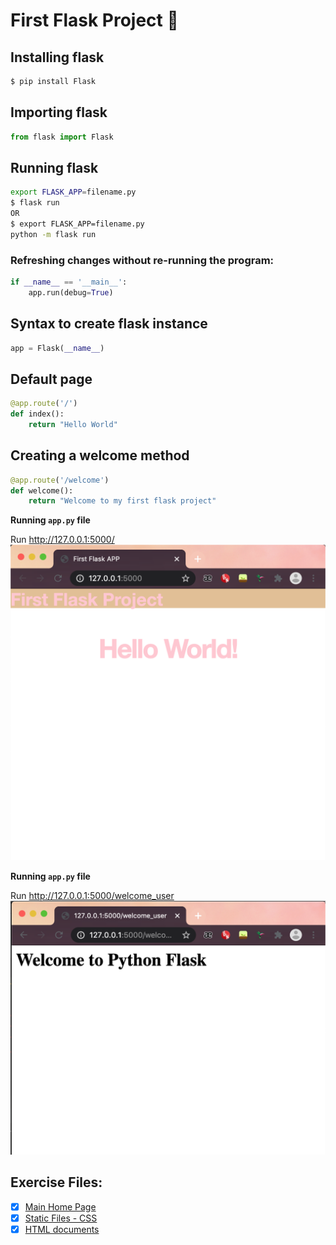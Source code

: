 # First Flask Project :snake:

## Installing flask 
```bash
$ pip install Flask
```
## Importing flask 
```python
from flask import Flask
```

## Running flask 
```bash
export FLASK_APP=filename.py
$ flask run
OR
$ export FLASK_APP=filename.py
python -m flask run
```

### Refreshing changes without re-running the program:
```python
if __name__ == '__main__':
    app.run(debug=True)
```

## Syntax to create flask instance
```python
app = Flask(__name__)
```

## Default page 
```python
@app.route('/')
def index():
    return "Hello World"
```

## Creating a welcome method 
```python
@app.route('/welcome')
def welcome():
    return "Welcome to my first flask project"
```

**Running `app.py` file**

Run http://127.0.0.1:5000/
![screenshot_homepage](images/firstflaskimg.jpg)

**Running `app.py` file**

Run http://127.0.0.1:5000/welcome_user
![screenshot welcome_user](images/welcome_user.jpg)

## Exercise Files:

- [x] [Main Home Page](app.py)
- [x] [Static Files - CSS](static)
- [x] [HTML documents](templates)
